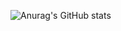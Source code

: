 ![Anurag's GitHub stats](https://github-readme-stats.vercel.app/api?username=Xrtero&show_icons=true&theme=radical)

